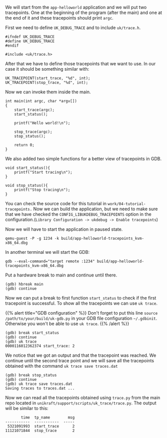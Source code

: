 We will start from the `app-helloworld` application and we will put two tracepoints.
One at the beginning of the program (after the main) and one at the end of it and these tracepoints should print `argc`.

First we need to define `UK_DEBUG_TRACE` and to include `uk/trace.h`.

```
#ifndef UK_DEBUG_TRACE
#define UK_DEBUG_TRACE
#endif

#include <uk/trace.h>
```

After that we have to define those tracepoints that we want to use.
In our case it should be something similar with:

```
UK_TRACEPOINT(start_trace, "%d", int);
UK_TRACEPOINT(stop_trace, "%d", int);
```

Now we can invoke them inside the main.

```
int main(int argc, char *argv[])
{
    start_trace(argc);
    start_status();

    printf("Hello world!\n");

    stop_trace(argc);
    stop_status();

    return 0;
}

```

We also added two simple functions for a better view of tracepoints in GDB.

```
void start_status(){
    printf("Start tracing\n");
}

void stop_status(){
    printf("Stop tracing\n");
}
```

You can check the source code for this tutorial in `work/04-tutorial-tracepoints.`
Now we can build the application, but we need to make sure that we have checked the `CONFIG_LIBUKDEBUG_TRACEPOINTS` option in the configuration.(`Library Configuration -> ukdebug -> Enable tracepoints`)

Now we will have to start the application in paused state.

```
qemu-guest -P -g 1234 -k build/app-helloworld-tracepoints_kvm-x86_64.dbg
```

In another terminal we will start the GDB:

```
gdb --eval-command="target remote :1234" build/app-helloworld-tracepoints_kvm-x86_64.dbg
```

Put a hardware break to main and continue until there.

```
(gdb) hbreak main
(gdb) continue
```

Now we can put a break to first function `start_status` to check if the first tracepoint is successful.
To show all the tracepoints we can use `uk trace`.

{{% alert title="GDB configuration" %}}
Don't forget to put this line `source /path/to/your/build/uk-gdb.py` in your GDB file configuration `~/.gdbinit`.
Otherwise you won't be able to use `uk trace`.
{{% /alert %}}


```
(gdb) break start_status
(gdb) continue
(gdb) uk trace
0000116012362374 start_trace: 2
```

We notice that we got an output and that the tracepoint was reached.
We continue until the second trace point and we will save all the tracepoints obtained with the command `uk trace save traces.dat`

```
(gdb) break stop_status
(gdb) continue
(gdb) uk trace save traces.dat
Saving traces to traces.dat ...
```

Now we can read all the tracepoints obtained using `trace.py` from the main repo located in `unikraft/support/scripts/uk_trace/trace.py`.
The output will be similar to this:

```
       time  tp_name        msg
-----------  -----------  -----
 5321091993  start_trace      2
11121071844  stop_trace       2
```
